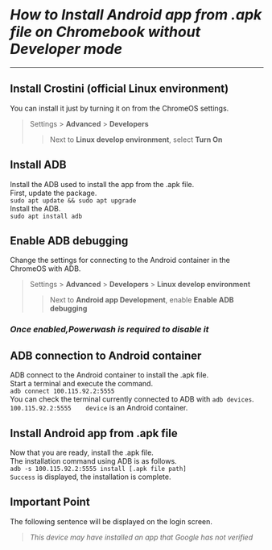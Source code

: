 # *How to Install Android app from .apk file on Chromebook without Developer mode*
---

## Install Crostini (official Linux environment)
You can install it just by turning it on from the ChromeOS settings.  
> Settings > **Advanced** > **Developers**
>> Next to **Linux develop environment**, select **Turn On**

## Install ADB
Install the ADB used to install the app from the .apk file.  
First, update the package.  
``` sudo apt update && sudo apt upgrade ```  
Install the ADB.  
``` sudo apt install adb ```  

## Enable ADB debugging
Change the settings for connecting to the Android container in the ChromeOS with ADB.  
> Settings > **Advanced** > **Developers** > **Linux develop environment**
>>Next to **Android app Development**, enable **Enable ADB debugging**
### *Once enabled,Powerwash is required to disable it*

## ADB connection to Android container
ADB connect to the Android container to install the .apk file.  
Start a terminal and execute the command.  
``` adb connect 100.115.92.2:5555 ```  
You can check the terminal currently connected to ADB with ` adb devices `.  
` 100.115.92.2:5555    device ` is an Android container.  

## Install Android app from .apk file
Now that you are ready, install the .apk file.  
The installation command using ADB is as follows.  
``` adb -s 100.115.92.2:5555 install [.apk file path] ```  
` Success ` is displayed, the installation is complete.  

## Important Point
The following sentence will be displayed on the login screen.  
> *This device may have installed an app that Google has not verified*
